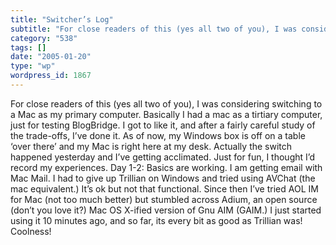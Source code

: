 ```yaml
---
title: "Switcher’s Log"
subtitle: "For close readers of this (yes all two of you), I was considering switching to a Mac as my primary c..."
category: "538"
tags: []
date: "2005-01-20"
type: "wp"
wordpress_id: 1867
---
```

For close readers of this (yes all two of you), I was considering switching to a Mac as my primary computer. Basically I had a mac as a tirtiary computer, just for testing BlogBridge. I got to like it, and after a fairly careful study of the trade-offs, I’ve done it. As of now, my Windows box is off on a table ‘over there’ and my Mac is right here at my desk. Actually the switch happened yesterday and I’ve getting acclimated. Just for fun, I thought I’d record my experiences.
Day 1-2: Basics are working. I am getting email with Mac Mail. I had to give up Trillian on Windows and tried using AVChat (the mac equivalent.) It’s ok but not that functional. Since then I’ve tried AOL IM for Mac (not too much better) but stumbled across Adium, an open source (don’t you love it?) Mac OS X-ified version of Gnu AIM (GAIM.) I just started using it 10 minutes ago, and so far, its every bit as good as Trillian was! Coolness!